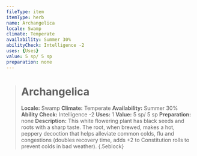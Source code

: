 ```yaml
---
fileType: item
itemType: herb
name: Archangelica
locale: Swamp
climate: Temperate
availability: Summer 30%
abilityCheck: Intelligence -2
uses: {Uses}
value: 5 sp/ 5 sp
preparation: none
---
```

>#  Archangelica
>
> **Locale:** Swamp
> **Climate:** Temperate
> **Availability:** Summer 30%
> **Ability Check:** Intelligence -2
> **Uses:** 1
> **Value:** 5 sp/ 5 sp
> **Preparation:** none
> **Description:** This white flowering plant has black seeds and roots with a sharp taste. The root, when brewed, makes a hot, peppery decoction that helps alleviate common colds, flu and congestions (doubles recovery time, adds +2 to Constitution rolls to prevent colds in bad weather).
{.5eblock}


